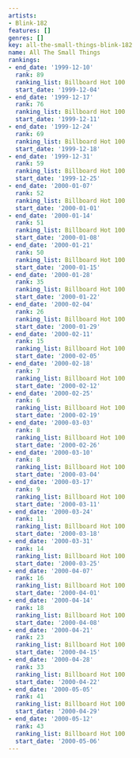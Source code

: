 ```yaml
---
artists:
- Blink-182
features: []
genres: []
key: all-the-small-things-blink-182
name: All The Small Things
rankings:
- end_date: '1999-12-10'
  rank: 89
  ranking_list: Billboard Hot 100
  start_date: '1999-12-04'
- end_date: '1999-12-17'
  rank: 76
  ranking_list: Billboard Hot 100
  start_date: '1999-12-11'
- end_date: '1999-12-24'
  rank: 69
  ranking_list: Billboard Hot 100
  start_date: '1999-12-18'
- end_date: '1999-12-31'
  rank: 59
  ranking_list: Billboard Hot 100
  start_date: '1999-12-25'
- end_date: '2000-01-07'
  rank: 52
  ranking_list: Billboard Hot 100
  start_date: '2000-01-01'
- end_date: '2000-01-14'
  rank: 51
  ranking_list: Billboard Hot 100
  start_date: '2000-01-08'
- end_date: '2000-01-21'
  rank: 50
  ranking_list: Billboard Hot 100
  start_date: '2000-01-15'
- end_date: '2000-01-28'
  rank: 35
  ranking_list: Billboard Hot 100
  start_date: '2000-01-22'
- end_date: '2000-02-04'
  rank: 26
  ranking_list: Billboard Hot 100
  start_date: '2000-01-29'
- end_date: '2000-02-11'
  rank: 15
  ranking_list: Billboard Hot 100
  start_date: '2000-02-05'
- end_date: '2000-02-18'
  rank: 7
  ranking_list: Billboard Hot 100
  start_date: '2000-02-12'
- end_date: '2000-02-25'
  rank: 6
  ranking_list: Billboard Hot 100
  start_date: '2000-02-19'
- end_date: '2000-03-03'
  rank: 8
  ranking_list: Billboard Hot 100
  start_date: '2000-02-26'
- end_date: '2000-03-10'
  rank: 8
  ranking_list: Billboard Hot 100
  start_date: '2000-03-04'
- end_date: '2000-03-17'
  rank: 9
  ranking_list: Billboard Hot 100
  start_date: '2000-03-11'
- end_date: '2000-03-24'
  rank: 11
  ranking_list: Billboard Hot 100
  start_date: '2000-03-18'
- end_date: '2000-03-31'
  rank: 14
  ranking_list: Billboard Hot 100
  start_date: '2000-03-25'
- end_date: '2000-04-07'
  rank: 16
  ranking_list: Billboard Hot 100
  start_date: '2000-04-01'
- end_date: '2000-04-14'
  rank: 18
  ranking_list: Billboard Hot 100
  start_date: '2000-04-08'
- end_date: '2000-04-21'
  rank: 23
  ranking_list: Billboard Hot 100
  start_date: '2000-04-15'
- end_date: '2000-04-28'
  rank: 33
  ranking_list: Billboard Hot 100
  start_date: '2000-04-22'
- end_date: '2000-05-05'
  rank: 41
  ranking_list: Billboard Hot 100
  start_date: '2000-04-29'
- end_date: '2000-05-12'
  rank: 43
  ranking_list: Billboard Hot 100
  start_date: '2000-05-06'
---
```


